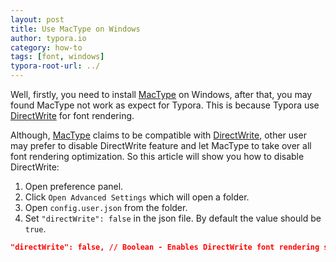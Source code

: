 ```yaml
---
layout: post
title: Use MacType on Windows
author: typora.io
category: how-to
tags: [font, windows]
typora-root-url: ../
---
```


Well, firstly, you need to install [MacType][] on Windows, after that, you may found MacType not work as expect for Typora. This is because Typora use [DirectWrite][] for font rendering.

Although, [MacType][] claims to be compatible with [DirectWrite][], other user may prefer to disable DirectWrite feature and let MacType to take over all font rendering optimization. So this article will show you how to disable DirectWrite:

1. Open preference panel.
2. Click `Open Advanced Settings` which will open a folder.
3. Open `config.user.json` from the folder.
4. Set `"directWrite": false` in the json file. By default the value should be `true`.

```json
"directWrite": false, // Boolean - Enables DirectWrite font rendering system on Windows. Default is true.
```





[DirectWrite]: https://msdn.microsoft.com/zh-cn/library/windows/desktop/dd368038(v=vs.85).aspx
[MacType]: https://github.com/snowie2000/mactype